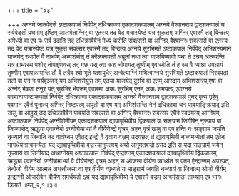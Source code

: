 +++
title = "०३"

+++
अग्नये जातवेदसे ऽष्टाकपालं निर्वपेद् दधिक्राव्णा एकादशकपालम् अग्नये वैश्वानराय द्वादशकपालं यः सर्ववेदसी प्रथमाम् इष्टिम् आलभेताग्निर् वा एतस्य तद् वेद यत्रास्येष्टं यत्र सुकृतम् अग्निर् एवास्मै तद् विन्दत्य् अमेध्यो वा एष यः सर्वं ददाति तद् दधिक्रावैवैनं मेध्यं करोति संवत्सरो वा अग्निर् वैश्वानरः संवत्सरो वा एतस्य तद् वेद यत्रास्येष्टं यत्र सुकृतं संवत्सर एवास्मै तद् विन्दत्य् अग्नये सुरभिमते ऽष्टाकपालं निर्वपेद् अभिशस्यमानं याजयेद् रथप्रोतं वै दार्भ्यम् अभ्यशंसंस् तं कौलकावती अब्रूतां तथा त्वा याजयिष्यावो यथा ते ऽन्नम् अत्स्यन्ति यत्र ग्राम्यस्य पशोर् नोपशृणवस् तद् गछ यस् त्वा कश् चोपायत् तूष्णीम् एवास्वेति तं ह स्म वै व्याघ्रा उपघ्रायं तूष्णीम् एवापक्रामन्ति तौ वै तत्रैव श्वो भूते यज्ञायुधैर् अन्वेत्याग्निं मथित्वाग्नये सुरभिमते ऽष्टाकपालं निरवपतां ततो वा एनं न पर्यवृञ्जन् यम् अभिशंसेयुस् तम् एतया याजयेद् दुरभि वा एतम् आरद्यम् अभिशंसन्त्य् एषा वा अग्नेर् भेषजा तनूर् यत् सुरभिर् भेषजम् एवास्मा अकः सुरभिम् एनम् अकः शमयत्य् एवाग्नये पवमानायाष्टाकपालं निर्वपेद् दधिक्राव्णा एकादशकपालम् अग्नये वैश्वानराय द्वादशकपालं पुनर् एत्य गृहेषु पवमान एवैनं पुनात्य् अग्निर् निष्टपत्य् अपूतो वा एष यम् अभिशंसन्ति नैनं दधिक्रावा चन पावयाङ्क्रियाद् इति खलु वा आहुस् तद् दधिक्रावैवैनं पावयति संवत्सरो वा अग्निर् वैश्वानरः संवत्सर एवैनं स्वदयत्य् आग्नेयम् अष्टाकपालं निर्वपेद् अग्नीषोमीयम् एकादशकपालं द्यावापृथिवीयं द्विकपालं यः सङ्ग्रामं जिगीषेन् नृज्यायं वा जिज्यासेद् ऋद्ध्या एवाग्नेयो ऽग्नीषोमाभ्यां वै वीर्येणेन्द्रो वृत्रम् अहन् वृत्रं खलु वा एष हन्ति यः सङ्ग्रामं जयति नृज्यायं वा जिनाति तद् वार्त्रघ्नम् एवैतद् इन्द्रो वै वृत्राय वज्रम् उदयछत् तं द्यावापृथिवी नान्वमन्येतां तम् एतेन भागधेयेनान्वमन्येतां यद् द्यावापृथिवीयो वज्रस्यानुमत्यय् अथो अनुमतवज्रो ऽसद् इति स यदा सङ्ग्रामं जयेन् नृज्यायं वा जिनीयाद् अथाग्नेयम् अष्टाकपालं निर्वपेद् ऐन्द्राग्नम् एकादशकपालं द्यावापृथिवीयं द्विकपालम् ऋद्ध्या एवाग्नेयो ऽग्नीषोमाभ्यां वै वीर्येणेन्द्रो वृत्रम् अहन् स ओजसा वीर्येण व्यार्ध्यत स एतम् ऐन्द्राग्नम् अपश्यत् तेनौजो वीर्यम् आत्मन्न् अधत्तौजसा वा एष वीर्येण व्यृध्यते यः सङ्ग्रामं जयति नृज्यायं वा जिनात्य् ओजो वीर्यम् इन्द्राग्नी ओजसैवैनं वीर्येण समर्धयतो ऽथ यद् द्यावापृथिवीयो ये एवास्मै वज्रम् अन्वमंसातां ताभ्याम् एष भागः क्रियते ॥म्स्_२,१।३॥  
    
